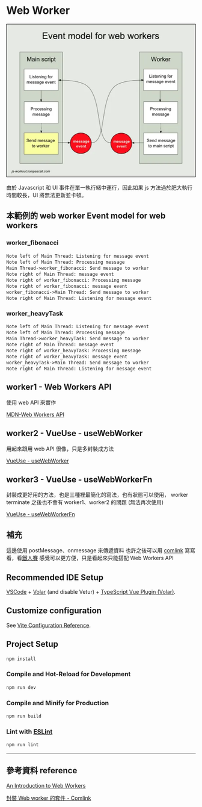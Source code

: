 # Web Worker

![Event model for web workers](image.png)

由於 Javascript 和 UI 事件在單一執行緒中運行，因此如果 js 方法過於肥大執行時間較長，UI 將無法更新並卡頓。

## 本範例的 web worker Event model for web workers

### worker_fibonacci
```sequence
Note left of Main Thread: Listening for message event
Note left of Main Thread: Processing message 
Main Thread->worker_fibonacci: Send message to worker
Note right of Main Thread: message event
Note right of worker_fibonacci: Processing message
Note right of worker_fibonacci: message event
worker_fibonacci->Main Thread: Send message to worker
Note right of Main Thread: Listening for message event
```

### worker_heavyTask
```sequence
Note left of Main Thread: Listening for message event
Note left of Main Thread: Processing message 
Main Thread->worker_heavyTask: Send message to worker
Note right of Main Thread: message event
Note right of worker_heavyTask: Processing message
Note right of worker_heavyTask: message event
worker_heavyTask->Main Thread: Send message to worker
Note right of Main Thread: Listening for message event
```

## worker1 - Web Workers API

使用 web API 來實作

[MDN-Web Workers API](https://developer.mozilla.org/en-US/docs/Web/API/Web_Workers_API)

## worker2 - VueUse - useWebWorker

用起來跟用 web API 很像，只是多封裝成方法

[VueUse - useWebWorker](https://vueuse.org/core/useWebWorker/)

## worker3 - VueUse - useWebWorkerFn

封裝成更好用的方法，也是三種裡最簡化的寫法，也有狀態可以使用，
worker terminate 之後也不會有 worker1、worker2 的問題 (無法再次使用)

[VueUse - useWebWorkerFn](https://vueuse.org/core/useWebWorkerFn/)

## 補充 
這邊使用 postMessage、onmessage 來傳遞資料
也許之後可以用 [comlink](https://github.com/GoogleChromeLabs/comlink) 寫寫看，看[鐵人賽](https://ithelp.ithome.com.tw/articles/10337926) 感覺可以更方便，只是看起來只能搭配 Web Workers API

## Recommended IDE Setup

[VSCode](https://code.visualstudio.com/) + [Volar](https://marketplace.visualstudio.com/items?itemName=Vue.volar) (and disable Vetur) + [TypeScript Vue Plugin (Volar)](https://marketplace.visualstudio.com/items?itemName=Vue.vscode-typescript-vue-plugin).

## Customize configuration

See [Vite Configuration Reference](https://vitejs.dev/config/).

## Project Setup

```sh
npm install
```

### Compile and Hot-Reload for Development

```sh
npm run dev
```

### Compile and Minify for Production

```sh
npm run build
```

### Lint with [ESLint](https://eslint.org/)

```sh
npm run lint
```

---
## 參考資料 reference
[An Introduction to Web Workers](https://medium.com/@siobhanpmahoney/a-brief-introduction-to-web-workers-e5d6e39d9d28)

[封裝 Web worker 的套件 - Comlink](https://ithelp.ithome.com.tw/articles/10337926)
